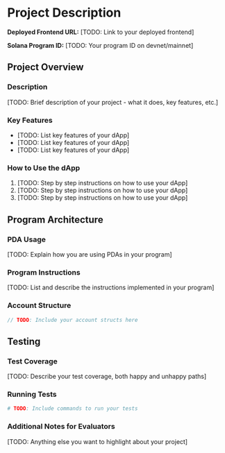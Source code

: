 # Project Description

**Deployed Frontend URL:** [TODO: Link to your deployed frontend]

**Solana Program ID:** [TODO: Your program ID on devnet/mainnet]

## Project Overview

### Description
[TODO: Brief description of your project - what it does, key features, etc.]

### Key Features
- [TODO: List key features of your dApp]
- [TODO: List key features of your dApp]
- [TODO: List key features of your dApp]

### How to Use the dApp
1. [TODO: Step by step instructions on how to use your dApp]
2. [TODO: Step by step instructions on how to use your dApp]
3. [TODO: Step by step instructions on how to use your dApp]

## Program Architecture

### PDA Usage
[TODO: Explain how you are using PDAs in your program]

### Program Instructions
[TODO: List and describe the instructions implemented in your program]

### Account Structure
```rust
// TODO: Include your account structs here
```

## Testing

### Test Coverage
[TODO: Describe your test coverage, both happy and unhappy paths]

### Running Tests
```bash
# TODO: Include commands to run your tests
```

### Additional Notes for Evaluators
[TODO: Anything else you want to highlight about your project]